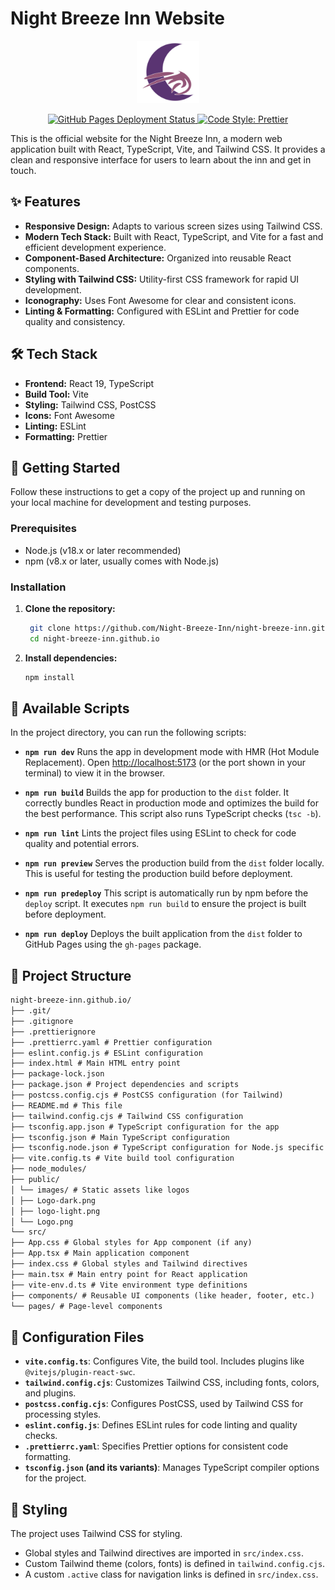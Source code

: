 # Night Breeze Inn Website

<p align="center">
  <a href="https://night-breeze-inn.github.io/">
    <img src="https://raw.githubusercontent.com/Night-Breeze-Inn/night-breeze-inn.github.io/main/public/images/Logo.png" alt="Night Breeze Inn Logo" width="100">
  </a>
</p>

<p align="center">
  <a href="https://github.com/Night-Breeze-Inn/night-breeze-inn.github.io/deployments/activity_log?environment=github-pages">
    <img src="https://img.shields.io/github/deployments/Night-Breeze-Inn/night-breeze-inn.github.io/github-pages?style=for-the-badge&logo=github&label=Build%20%26%20Deploy" alt="GitHub Pages Deployment Status">
  </a>
  <a href="https://github.com/prettier/prettier">
    <img src="https://img.shields.io/badge/code_style-prettier-ff69b4.svg?style=for-the-badge&logo=prettier" alt="Code Style: Prettier">
  </a>
</p>

This is the official website for the Night Breeze Inn, a modern web application built with React, TypeScript, Vite, and Tailwind CSS. It provides a clean and responsive interface for users to learn about the inn and get in touch.

## ✨ Features

- **Responsive Design:** Adapts to various screen sizes using Tailwind CSS.
- **Modern Tech Stack:** Built with React, TypeScript, and Vite for a fast and efficient development experience.
- **Component-Based Architecture:** Organized into reusable React components.
- **Styling with Tailwind CSS:** Utility-first CSS framework for rapid UI development.
- **Iconography:** Uses Font Awesome for clear and consistent icons.
- **Linting & Formatting:** Configured with ESLint and Prettier for code quality and consistency.

## 🛠️ Tech Stack

- **Frontend:** React 19, TypeScript
- **Build Tool:** Vite
- **Styling:** Tailwind CSS, PostCSS
- **Icons:** Font Awesome
- **Linting:** ESLint
- **Formatting:** Prettier

## 🚀 Getting Started

Follow these instructions to get a copy of the project up and running on your local machine for development and testing purposes.

### Prerequisites

- Node.js (v18.x or later recommended)
- npm (v8.x or later, usually comes with Node.js)

### Installation

1. **Clone the repository:**

   ```bash
    git clone https://github.com/Night-Breeze-Inn/night-breeze-inn.github.io.git
    cd night-breeze-inn.github.io
   ```

2. **Install dependencies:**

   ```bash
   npm install
   ```

## 📜 Available Scripts

In the project directory, you can run the following scripts:

- **`npm run dev`**
  Runs the app in development mode with HMR (Hot Module Replacement).
  Open [http://localhost:5173](http://localhost:5173) (or the port shown in your terminal) to view it in the browser.

- **`npm run build`**
  Builds the app for production to the `dist` folder.
  It correctly bundles React in production mode and optimizes the build for the best performance. This script also runs TypeScript checks (`tsc -b`).

- **`npm run lint`**
  Lints the project files using ESLint to check for code quality and potential errors.

- **`npm run preview`**
  Serves the production build from the `dist` folder locally. This is useful for testing the production build before deployment.

- **`npm run predeploy`**
  This script is automatically run by npm before the `deploy` script. It executes `npm run build` to ensure the project is built before deployment.

- **`npm run deploy`**
  Deploys the built application from the `dist` folder to GitHub Pages using the `gh-pages` package.

## 📂 Project Structure

```md
night-breeze-inn.github.io/
├── .git/
├── .gitignore
├── .prettierignore
├── .prettierrc.yaml # Prettier configuration
├── eslint.config.js # ESLint configuration
├── index.html # Main HTML entry point
├── package-lock.json
├── package.json # Project dependencies and scripts
├── postcss.config.cjs # PostCSS configuration (for Tailwind)
├── README.md # This file
├── tailwind.config.cjs # Tailwind CSS configuration
├── tsconfig.app.json # TypeScript configuration for the app
├── tsconfig.json # Main TypeScript configuration
├── tsconfig.node.json # TypeScript configuration for Node.js specific files (e.g., vite.config)
├── vite.config.ts # Vite build tool configuration
├── node_modules/
├── public/
│ └── images/ # Static assets like logos
│ ├── Logo-dark.png
│ ├── logo-light.png
│ └── Logo.png
└── src/
├── App.css # Global styles for App component (if any)
├── App.tsx # Main application component
├── index.css # Global styles and Tailwind directives
├── main.tsx # Main entry point for React application
├── vite-env.d.ts # Vite environment type definitions
├── components/ # Reusable UI components (like header, footer, etc.)
└── pages/ # Page-level components
```

## 🔧 Configuration Files

- **`vite.config.ts`**: Configures Vite, the build tool. Includes plugins like `@vitejs/plugin-react-swc`.
- **`tailwind.config.cjs`**: Customizes Tailwind CSS, including fonts, colors, and plugins.
- **`postcss.config.cjs`**: Configures PostCSS, used by Tailwind CSS for processing styles.
- **`eslint.config.js`**: Defines ESLint rules for code linting and quality checks.
- **`.prettierrc.yaml`**: Specifies Prettier options for consistent code formatting.
- **`tsconfig.json` (and its variants)**: Manages TypeScript compiler options for the project.

## 🎨 Styling

The project uses Tailwind CSS for styling.

- Global styles and Tailwind directives are imported in `src/index.css`.
- Custom Tailwind theme (colors, fonts) is defined in `tailwind.config.cjs`.
- A custom `.active` class for navigation links is defined in `src/index.css`.
